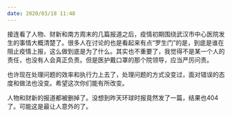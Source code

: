 ```yaml
---
date: 2020/03/18 11:48
---
```


接连看了人物、财新和南方周末的几篇报道之后，疫情初期围绕武汉市中心医院发生的事情大概清楚了。很多人在讨论的也是看起来有点“罗生门”的是，到底是谁在阻止疫情上报，这么做到底是为了什么。其实也不重要了，我觉得不是某一个人的责任，也没有人会真正负责。但是医护戴口罩的那个院领导，应当严厉问责。

也许现在处理问题的效率和执行力上去了，处理问题的方式没变过，面对错误的态度和做法也没变。希望这次你们能有所改变。

人物和财新的报道都被删掉了。没想到昨天环球时报竟然发了一篇，结果也404了。可能这是最让人意外的了。